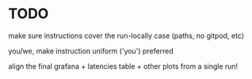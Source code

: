 # TODO

make sure instructions cover the run-locally case (paths, no gitpod, etc)

you/we, make instruction uniform ('you') preferred

align the final grafana + latencies table + other plots from a single run!